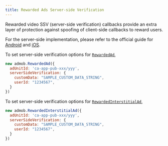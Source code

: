 ```yaml
---
title: Rewarded Ads Server-side Verification
---
```


Rewarded video SSV (server-side verification) callbacks provide an extra layer of protection against spoofing of client-side callbacks to reward users.

For the server-side implementation, please refer to the official guide for [Android](https://developers.google.com/admob/android/rewarded-video-ssv) and [iOS](https://developers.google.com/admob/ios/rewarded-video-ssv).

To set server-side verification options for [`RewardedAd`](./ads/rewarded),

```js {3-6}
new admob.RewardedAd({
  adUnitId: 'ca-app-pub-xxx/yyy',
  serverSideVerification: {
    customData: "SAMPLE_CUSTOM_DATA_STRING",
    userId: "1234567",
  }
})
```

To set server-side verification options for [`RewardedInterstitialAd`](./ads/rewarded-interstitial),

```js {3-6}
new admob.RewardedInterstitialAd({
  adUnitId: 'ca-app-pub-xxx/yyy',
  serverSideVerification: {
    customData: "SAMPLE_CUSTOM_DATA_STRING",
    userId: "1234567",
  }
})
```

